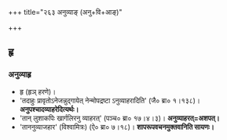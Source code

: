 +++
title="२६३ अनुव्याङ् (अनु+वि+आङ्)"

+++

## हृ
### अनुव्याहृ
- हृ (हृञ् हरणे)।
- 'तदाहुः प्रावृतोऽनेजन्नुद्गायेत् नेन्मोपद्रष्टा ऽनुव्याहरादिति' (जै० ब्रा० १।१३८)। **अनुपश्चादव्याहरेदित्यर्थः।**
- 'तान् लुशाकपिः खार्गलिरनु व्याहरत्' (पञ्च० ब्रा० १७।४।३)। **अनुव्याहरत्=अशपत्।**
- 'ताननुव्याजहार' (विश्वामित्रः) (ऐ० ब्रा० ७।१८)। **शापरूपवचनमुक्तवानिति सायणः।**
